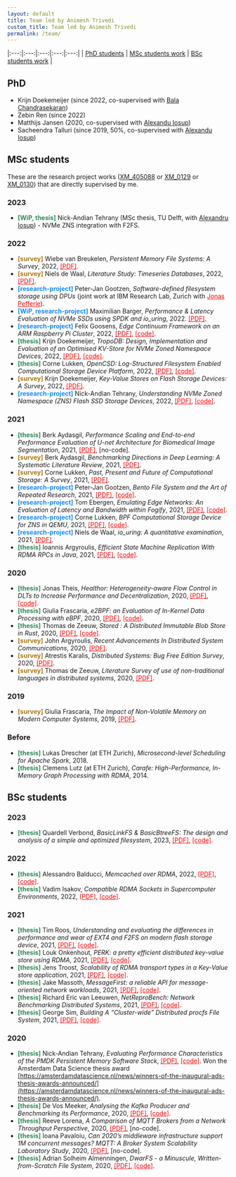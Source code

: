 ```yaml
---
layout: default
title: Team led by Animesh Trivedi 
custom_title: Team led by Animesh Trivedi
permalink: /team/
---
```

<!-- <a href="https://" target="_blank" rel="noopener noreferrer" style="background-color:skyblue; color:white;font-weight:bold">[PDF]</a>, <a href="" target="_blank" rel="noopener noreferrer" style="background-color:green; color:white; font-weight:bold">[code]</a> -->

|:---:|:---:|:---:|:---:|:---:|
| [PhD students](#phd) | [MSc students work](#msc-students) | [BSc students work](#bsc-students) |

## PhD 
  * Krijn Doekemeijer (since 2022, co-supervised with [Bala Chandrasekaran](https://balakrishnanc.github.io/))
  * Zebin Ren (since 2022)
  * Matthijs Jansen (2020, co-supervised with [Alexandu Iosup](https://atlarge-research.com/aiosup/))
  * Sacheendra Talluri (since 2019, 50%, co-supervised with [Alexandu Iosup](https://atlarge-research.com/aiosup/))

## MSc students 
These are the research project works ([XM_405088](https://studiegids.vu.nl/EN/courses/2022-2023/XM_405088#/) or [XM_0129](https://studiegids.vu.nl/EN/courses/2022-2023/XM_0129) or [XM_0130](https://studiegids.vu.nl/en/Master/2022-2023/computer-science-joint-degree/XM_0130)) that are directly supervised by me. 

### 2023 
  * <span style="color:#2E8B57;font-weight:bold">[WiP, thesis]</span> Nick-Andian Tehrany (MSc thesis, TU Delft, with [Alexandru Iosup](https://atlarge-research.com/aiosup/)) - NVMe ZNS integration with F2FS.

### 2022
  * <span style="color:#AF7817;font-weight:bold">[survey]</span> Wiebe van Breukelen, *Persistent Memory File Systems: A Survey*, 2022, <a href="https://drive.google.com/file/d/1EF-tTEDwYYoFOzywlC-STLqHYlGmyGDx/view?usp=share_link" target="_blank" rel="noopener noreferrer" style="color:red;">[PDF]</a>.
  * <span style="color:#AF7817;font-weight:bold">[survey]</span> Niels de Waal, *Literature Study: Timeseries Databases*, 2022, <a href="https://drive.google.com/file/d/1MqwiSv68VUeoajOUp3MeaxcOk23MqPAP/view?usp=share_link" target="_blank" rel="noopener noreferrer" style="color:red;">[PDF]</a>.
  * <span style="color:#1589FF;font-weight:bold">[research-project]</span> Peter-Jan Gootzen, *Software-defined filesystem storage using DPUs* (joint work at IBM Research Lab, Zurich with <a href="https://researcher.watson.ibm.com/researcher/view.php?person=zurich-JPF" target="_blank" rel="noopener noreferrer" style="color:red;">Jonas Pefferle</a>). 
  * <span style="color:#1589FF;font-weight:bold">[WiP, research-project]</span> Maximilian Barger, *Performance & Latency Evaluation of NVMe SSDs using SPDK and io_uring*, 2022. <a href="https://drive.google.com/file/d/1gOwwCQmLm4r1I75SSloyNyM7mPXY3B9-/view?usp=share_link" target="_blank" rel="noopener noreferrer" style="color:red;">[PDF]</a>.
  * <span style="color:#1589FF;font-weight:bold">[research-project]</span> Felix Goosens, *Edge Continuum Framework on an ARM Raspberry Pi Cluster*, 2022, <a href="https://drive.google.com/file/d/1PeE7XQARWov768TOlWY6k-I-7UnH6MOI/view?usp=sharing" target="_blank" rel="noopener noreferrer" style="color:red;">[PDF]</a>, <a href="https://github.com/Felix-Goosens/Continuum_on_ARM" target="_blank" rel="noopener noreferrer" style="color:red;">[code]</a>. 
  * <span style="color:#2E8B57;font-weight:bold">[thesis]</span> Krijn Doekemeijer, *TropoDB: Design, Implementation and Evaluation of an Optimised KV-Store for NVMe Zoned Namespace Devices*, 2022, <a href="https://drive.google.com/file/d/1dh2Tvmap7uKWZbuaUoYZ9dN9fgHwNv5h/view?usp=sharing" target="_blank" rel="noopener noreferrer" style="color:red;">[PDF]</a>, <a href="https://github.com/Krien/TropoDB" target="_blank" rel="noopener noreferrer" style="color:red;">[code]</a>. 
  * <span style="color:#2E8B57;font-weight:bold">[thesis]</span> Corne Lukken, *OpenCSD: Log-Structured Filesystem Enabled Computational Storage Device Platform*, 2022, <a href="https://drive.google.com/file/d/1hvZ1OmhFOMxcQIiHhyq7OGtz3hTlJ03m/view?usp=sharing" target="_blank" rel="noopener noreferrer" style="color:red;">[PDF]</a>, <a href="https://github.com/Dantali0n/qemu-csd" target="_blank" rel="noopener noreferrer" style="color:red;">[code]</a>.
  * <span style="color:#AF7817;font-weight:bold">[survey]</span> Krijn Doekemeijer, *Key-Value Stores on Flash Storage Devices: A Survey*, 2022, <a href="https://drive.google.com/file/d/11M6GFyJvWWPWUnBapWDmKAiiTTI7fg_g/view?usp=sharing" target="_blank" rel="noopener noreferrer" style="color:red;">[PDF]</a>.
  * <span style="color:#1589FF;font-weight:bold">[research-project]</span> Nick-Andian Tehrany, *Understanding NVMe Zoned Namespace (ZNS) Flash SSD Storage Devices*, 2022, <a href="https://drive.google.com/file/d/1xBnYpw9i5XkzkxissU-nOLWSujNVIxVo/view?usp=sharing" target="_blank" rel="noopener noreferrer" style="color:red;">[PDF]</a>, <a href="https://github.com/nicktehrany/ZNS-Study" target="_blank" rel="noopener noreferrer" style="color:red;">[code]</a>. 
  
### 2021
  * <span style="color:#2E8B57;font-weight:bold">[thesis]</span> Berk Aydasgil, *Performance Scaling and End-to-end Performance Evaluation of U-net Architecture for Biomedical Image Segmentation*, 2021, <a href="https://drive.google.com/file/d/1ek48oG-fe2eHx6wHCcXGraT36TnYw6_E/view?usp=sharing" target="_blank" rel="noopener noreferrer" style="color:red;">[PDF]</a>, [no-code].
  * <span style="color:#AF7817;font-weight:bold">[survey]</span> Berk Aydasgil, *Benchmarking Directions in Deep Learning: A Systematic Literature Review*, 2021, <a href="https://drive.google.com/file/d/1Ct1GBQ3lsrgpJMoY2yrvN3EgiOpSlhnA/view?usp=sharing" target="_blank" rel="noopener noreferrer" style="color:red;">[PDF]</a>.
  * <span style="color:#AF7817;font-weight:bold">[survey]</span> Corne Lukken, *Past, Present and Future of Computational Storage: A Survey*, 2021, <a href="https://drive.google.com/file/d/1C-zLNEvjj2h-7VAaoPFkKGKbG2SfPTXm/view?usp=sharing" target="_blank" rel="noopener noreferrer" style="color:red;">[PDF]</a>.
  * <span style="color:#1589FF;font-weight:bold">[research-project]</span> Peter-Jan Gootzen, *Bento File System and the Art of Repeated Research*, 2021, <a href="https://drive.google.com/file/d/1QBY0BnPhfD3iAgbEDhJ32-usmXG73FCh/view?usp=sharing" target="_blank" rel="noopener noreferrer" style="color:red;">[PDF]</a>, <a href="https://github.com/Peter-JanGootzen/bento_reproducibility_research" target="_blank" rel="noopener noreferrer" style="color:red;">[code]</a>. 
  * <span style="color:#1589FF;font-weight:bold">[research-project]</span> Tom Ebergen, *Emulating Edge Networks: An Evaluation of Latency and Bandwidth within Fogify*, 2021, <a href="https://drive.google.com/file/d/10J_TfCmt2iaYgCKHhIRe7tJUpE6NJOsQ/view?usp=sharing" target="_blank" rel="noopener noreferrer" style="color:red;">[PDF]</a>, <a href="https://github.com/Tmonster/fogify-evaluation" target="_blank" rel="noopener noreferrer" style="color:red;">[code]</a>. 
  * <span style="color:#1589FF;font-weight:bold">[research-project]</span> Corne Lukken, *BPF Computational Storage Device for ZNS in QEMU*, 2021, <a href="https://drive.google.com/file/d/1VD1sbGabpnPoE0x6gSyY-gqwshxx54s9/view?usp=sharing" target="_blank" rel="noopener noreferrer" style="color:red;">[PDF]</a>, <a href="https://github.com/Dantali0n/qemu-csd" target="_blank" rel="noopener noreferrer" style="color:red;">[code]</a>. 
  * <span style="color:#1589FF;font-weight:bold">[research-project]</span> Niels de Waal, *io_uring: A quantitative examination*, 2021, <a href="https://drive.google.com/file/d/13iwjk1B-akKJiQPhHU_FzQshsPRK-TeD/view?usp=sharing" target="_blank" rel="noopener noreferrer" style="color:red;">[PDF]</a>.
  * <span style="color:#2E8B57;font-weight:bold">[thesis]</span> Ioannis Argyroulis, *Efficient State Machine Replication With RDMA RPCs in Java*,  2021, <a href="https://drive.google.com/file/d/1IPF3mApx-enbmzkq1BS0onKqbJHTtXSK/view?usp=sharing" target="_blank" rel="noopener noreferrer" style="color:red;">[PDF]</a>, <a href="https://github.com/ioarg/hazelcast/tree/rdma_1.0" target="_blank" rel="noopener noreferrer" style="color:red;">[code]</a>. 

### 2020
  * <span style="color:#2E8B57;font-weight:bold">[thesis]</span> Jonas Theis, *Healthor: Heterogeneity-aware Flow Control in DLTs to Increase Performance and Decentralization*, 2020, <a href="https://drive.google.com/file/d/1JkgoupnQ5HysZxn6bbRQ807lcFf3dRUp/view?usp=sharing" target="_blank" rel="noopener noreferrer" style="color:red;">[PDF]</a>, <a href="https://github.com/jonastheis/healthor" target="_blank" rel="noopener noreferrer" style="color:red;">[code]</a>.
  * <span style="color:#2E8B57;font-weight:bold">[thesis]</span> Giulia Frascaria, *e2BPF: an Evaluation of In-Kernel Data Processing with eBPF*, 2020, <a href="https://drive.google.com/file/d/1U9HBcvF1LyUdMsFUgzPd7D8wZEloMwZR/view?usp=sharing" target="_blank" rel="noopener noreferrer" style="color:red;">[PDF]</a>, <a href="https://github.com/giuliafrascaria/ebpf-filter-reduce" target="_blank" rel="noopener noreferrer" style="color:red;">[code]</a>.
  * <span style="color:#2E8B57;font-weight:bold">[thesis]</span> Thomas de Zeeuw, *Stored : A Distributed Immutable Blob Store in Rust*, 2020, <a href="https://drive.google.com/file/d/1A7st0hfcBVMPjHXKlFrZZjdS3FSK8DIh/view?usp=sharing" target="_blank" rel="noopener noreferrer" style="color:red;">[PDF]</a>, <a href="https://github.com/Thomasdezeeuw/stored" target="_blank" rel="noopener noreferrer" style="color:red;">[code]</a>.
  * <span style="color:#AF7817;font-weight:bold">[survey]</span> John Argyroulis, *Recent Advancements In Distributed System Communications*, 2020, <a href="https://drive.google.com/file/d/1wRFYiox17kpGk3uVeGJtZASmQcUn0NHq/view?usp=sharing" target="_blank" rel="noopener noreferrer" style="color:red;">[PDF]</a>.
  * <span style="color:#AF7817;font-weight:bold">[survey]</span> Atrestis Karalis, *Distributed Systems: Bug Free Edition Survey*, 2020, <a href="https://drive.google.com/file/d/1iw-nTO58yLAcwO4Gf0vt-Jr6srexPIuc/view?usp=sharing" target="_blank" rel="noopener noreferrer" style="color:red;">[PDF]</a>.
  * <span style="color:#AF7817;font-weight:bold">[survey]</span> Thomas de Zeeuw, *Literature Survey of use of non-traditional languages in distributed systems*, 2020, <a href="https://drive.google.com/file/d/1G7YJHfV846tUqdJgynGiSsyprYDxro-j/view?usp=sharing" target="_blank" rel="noopener noreferrer" style="color:red;">[PDF]</a>.
  
### 2019 
* <span style="color:#AF7817;font-weight:bold">[survey]</span> Giulia Frascaria, *The Impact of Non-Volatile Memory on Modern Computer Systems*, 2019, <a href="https://drive.google.com/file/d/1IS-JBd5jdrduBlltZvzmAfM6WTIl7YVl/view?usp=sharing" style="color:red;" target="_blank" rel="noopener noreferrer">[PDF]</a>.

### Before 
  * <span style="color:#2E8B57;font-weight:bold">[thesis]</span> Lukas Drescher (at ETH Zurich), *Microsecond-level Scheduling for Apache Spark*, 2018. 
  * <span style="color:#2E8B57;font-weight:bold">[thesis]</span> Clemens Lutz (at ETH Zurich), *Carafe: High-Performance, In-Memory Graph Processing with RDMA*, 2014.

## BSc students 

### 2023 
  *  <span style="color:#2E8B57;font-weight:bold">[thesis]</span> Quardell Verbond, *BasicLinkFS & BasicBtreeFS: The design and analysis of a simple and optimized filesystem*, 2023, <a href="https://drive.google.com/file/d/1A8gmV--gifKfZ5cQ42PkiUO_2uxqiApG/view?usp=sharing" target="_blank" rel="noopener noreferrer" style="color:red;">[PDF]</a>, <a href="https://github.com/QuardellV/BasicBTFS" target="_blank" rel="noopener noreferrer" style="color:red;">[code]</a>.


### 2022 
  *  <span style="color:#2E8B57;font-weight:bold">[thesis]</span> Alessandro Balducci, *Memcached over RDMA*, 2022, <a href="https://drive.google.com/file/d/1cQaaOBMLyXZe8K1TpHnquFgcPqO79I5J/view?usp=sharing" target="_blank" rel="noopener noreferrer" style="color:red;">[PDF]</a>, <a href="https://github.com/aleb2000/memcached" target="_blank" rel="noopener noreferrer" style="color:red;">[code]</a>.
  *  <span style="color:#2E8B57;font-weight:bold">[thesis]</span> Vadim Isakov, *Compatible RDMA Sockets in Supercomputer Environments*, 2022, <a href="https://drive.google.com/file/d/1afrSYHlBoPQ4pbFjOxRfWxPU2jHnb2Im/view?usp=sharing" target="_blank" rel="noopener noreferrer" style="color:red;">[PDF]</a>, <a href="https://github.com/Iaotle/RDMA-Sockets" target="_blank" rel="noopener noreferrer" style="color:red;">[code]</a>. 
### 2021 
  *  <span style="color:#2E8B57;font-weight:bold">[thesis]</span> Tim Roos, *Understanding and evaluating the differences in performance and wear of EXT4 and F2FS on modern flash storage device*, 2021, <a href="https://drive.google.com/file/d/12Orqrqo924UYxnPfFltu_XI5ax-vcZec/view?usp=sharing" target="_blank" rel="noopener noreferrer" style="color:red;">[PDF]</a>, <a href="https://github.com/TheCatfishy/thesisCode" target="_blank" rel="noopener noreferrer" style="color:red;">[code]</a>.
  *  <span style="color:#2E8B57;font-weight:bold">[thesis]</span> Louk Onkenhout, *PERK: a pretty efficient distributed key-value store using RDMA*, 2021, <a href="https://drive.google.com/file/d/1Yrl8SuE5FJjflYA5K2eSkzP_TYRXI8y0/view?usp=sharing" target="_blank" rel="noopener noreferrer" style="color:red;">[PDF]</a>, <a href="https://github.com/lonkenhout/perk" target="_blank" rel="noopener noreferrer" style="color:red;">[code]</a>.
  *  <span style="color:#2E8B57;font-weight:bold">[thesis]</span> Jens Troost, *Scalability of RDMA transport types in a Key-Value store application*, 2021, <a href="https://drive.google.com/file/d/14IZ8NCI-f5J5za-aF3eSMQBJGmBtLyZy/view?usp=sharing" target="_blank" rel="noopener noreferrer" style="color:red;">[PDF]</a>, <a href="https://github.com/jtro0/RDMA-KV-store" target="_blank" rel="noopener noreferrer" style="color:red;">[code]</a>.
  *  <span style="color:#2E8B57;font-weight:bold">[thesis]</span> Jake Massoth, *MessageFirst: a reliable API for message-oriented network workloads*, 2021, <a href="https://drive.google.com/file/d/1QwpKjwKd86Bt-s1NgVLT8vflcFhDE89V/view?usp=sharing" target="_blank" rel="noopener noreferrer" style="color:red;">[PDF]</a>, <a href="https://github.com/jakemassoth/MessageFirst" target="_blank" rel="noopener noreferrer" style="color:red;">[code]</a>.
  *  <span style="color:#2E8B57;font-weight:bold">[thesis]</span> Richard Eric van Leeuwen, *NetReproBench: Network Benchmarking Distributed Systems*, 2021, <a href="https://drive.google.com/file/d/18RUzBHxyUT4LeY1y19Y-KDXjsW_Y4zvc/view?usp=sharing" target="_blank" rel="noopener noreferrer" style="color:red;">[PDF]</a>, <a href="https://github.com/RichardvLeeuwen/NetReproBench" target="_blank" rel="noopener noreferrer" style="color:red;">[code]</a>.
  *  <span style="color:#2E8B57;font-weight:bold">[thesis]</span> George Sim, *Building A “Cluster-wide” Distributed procfs File System*, 2021, <a href="https://drive.google.com/file/d/1Upp67Oz2EHIIP2CTX3fpzSh_1iB6klOm/view?usp=sharing" target="_blank" rel="noopener noreferrer" style="color:red;">[PDF]</a>, <a href="https://github.com/georgesims21/procdfs" target="_blank" rel="noopener noreferrer" style="color:red;">[code]</a>.

### 2020 
  *  <span style="color:#2E8B57;font-weight:bold">[thesis]</span> Nick-Andian Tehrany, *Evaluating Performance Characteristics of the PMDK Persistent Memory Software Stack*, <a href="https://drive.google.com/file/d/1I-sVeCblGZlDiBSoJXG1a_oJTEDCM_yk/view?usp=sharing" target="_blank" rel="noopener noreferrer" style="color:red;">[PDF]</a>, <a href="https://github.com/nicktehrany/membench" target="_blank" rel="noopener noreferrer" style="color:red;">[code]</a>. Won the Amsterdam Data Science thesis award [https://amsterdamdatascience.nl/news/winners-of-the-inaugural-ads-thesis-awards-announced/](https://amsterdamdatascience.nl/news/winners-of-the-inaugural-ads-thesis-awards-announced/).
  *  <span style="color:#2E8B57;font-weight:bold">[thesis]</span> De Vos Meeker, *Analysing the Kafka Producer and Benchmarking its Performance*, 2020, <a href="https://drive.google.com/file/d/16--TT9CBy4tECN669qgSUt1Wwiiymgoi/view?usp=sharing" target="_blank" rel="noopener noreferrer" style="color:red;">[PDF]</a>, <a href="2020] https://github.com/De-Vos/Kafka_Benchmarks" target="_blank" rel="noopener noreferrer" style="color:red;">[code]</a>. 
  * <span style="color:#2E8B57;font-weight:bold">[thesis]</span>  Reeve Lorena, *A Comparison of MQTT Brokers from a Network Throughput Perspective*, 2020, <a href="https://drive.google.com/file/d/1OO6pPUiSfJB_9GkDUPX5vsA4G-wrGOLF/view?usp=sharing" target="_blank" rel="noopener noreferrer" style="color:red;">[PDF]</a>, [no-code].
  * <span style="color:#2E8B57;font-weight:bold">[thesis]</span> Ioana Pavaloiu, *Can 2020’s middleware infrastructure support 1M concurrent messages? MQTT: A Broker System Scalability Laboratory Study*, 2020, <a href="https://drive.google.com/file/d/1HcYAlRLwUG2v_WkkjeevqR8uQ6cCkKoH/view?usp=sharing" target="_blank" rel="noopener noreferrer" style="color:red;">[PDF]</a>, [no-code].
  * <span style="color:#2E8B57;font-weight:bold">[thesis]</span> Adrian Solheim Almenningen, *DwarFS - a Minuscule, Written-from-Scratch File System*, 2020, <a href="https://drive.google.com/file/d/1kj1Cz75QBnX8uqxFfLHhMCa6CnMyLMRQ/view?usp=sharing" target="_blank" rel="noopener noreferrer" style="color:red;">[PDF]</a>, <a href="https://github.com/adrian1372/DwarFS/" target="_blank" rel="noopener noreferrer" style="color:red;">[code]</a>.
  
